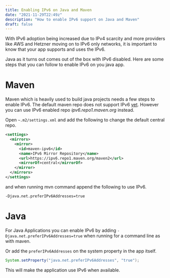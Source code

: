 ```yaml
---
title: Enabling IPv6 on Java and Maven
date: "2021-11-29T22:49z"
description: "How to enable IPv6 support on Java and Maven"
draft: false
---
```


With IPv6 adoption being increased due to IPv4 scarcity and more providers like AWS and Hetzner moving on to IPv6 only networks, it is important to know that your app supports and uses the IPv6.

Java as it turns out comes out of the box with IPv6 disabled. Here are some steps that you can follow to enable IPv6 on you java app.

# Maven

Maven which is heavily used to build java projects needs a few steps to enable IPv6.
The default maven repo does not support IPv6 [yet](https://issues.apache.org/jira/browse/INFRA-22061).  However you can use IPv6 enabled repo *ipv6.repo1.maven.org* instead.

Open `~.m2/settings.xml` and add the following to change the default central repo.

```xml
<settings>
  <mirrors>
    <mirror>
      <id>maven-ipv6</id>
      <name>IPv6 Mirror Repository</name>
      <url>https://ipv6.repo1.maven.org/maven2</url>
      <mirrorOf>central</mirrorOf>
    </mirror>
  </mirrors>
</settings>
```

and when running mvn command append the following to use IPv6.

    -Djava.net.preferIPv6Addresses=true


# Java

For Java Applications you can enable IPv6 by adding `-Djava.net.preferIPv6Addresses=true` when running for a command line as with maven.

Or add the `preferIPv6Addresses` on the system property in the app itself.

```java
System.setProperty("java.net.preferIPv6Addresses", "true");
```

This will make the application use IPv6 when available.

